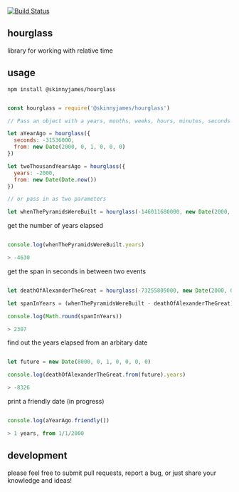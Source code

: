 [![Build Status](https://travis-ci.org/skinnyjames/hourglass.svg?branch=master)](https://travis-ci.org/skinnyjames/hourglass)

## hourglass

library for working with relative time

## usage

```
npm install @skinnyjames/hourglass

```

```javascript 

const hourglass = require('@skinnyjames/hourglass')

// Pass an object with a years, months, weeks, hours, minutes, seconds and a from property

let aYearAgo = hourglass({
  seconds: -31536000,
  from: new Date(2000, 0, 1, 0, 0, 0)
})

let twoThousandYearsAgo = hourglass({
  years: -2000,
  from: new Date(Date.now())
})

// or pass in as two parameters

let whenThePyramidsWereBuilt = hourglass(-146011680000, new Date(2000, 0, 1, 0, 0, 0, 0))

```

get the number of years elapsed

```javascript

console.log(whenThePyramidsWereBuilt.years)

> -4630

```

get the span in seconds in between two events

```javascript

let deathOfAlexanderTheGreat = hourglass(-73255805000, new Date(2000, 0, 1, 0, 0, 0, 0))

let spanInYears = (whenThePyramidsWereBuilt - deathOfAlexanderTheGreat) / 31536000

console.log(Math.round(spanInYears))

> 2307

```

find out the years elapsed from an arbitary date

```javascript

let future = new Date(8000, 0, 1, 0, 0, 0, 0)

console.log(deathOfAlexanderTheGreat.from(future).years)

> -8326

```

print a friendly date (in progress)


```javascript

console.log(aYearAgo.friendly())

> 1 years, from 1/1/2000

```

## development

please feel free to submit pull requests, report a bug, or just share your knowledge and ideas!

